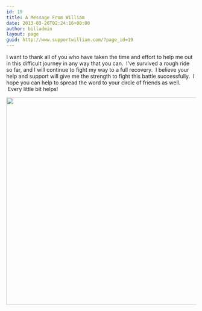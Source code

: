 ```yaml
---
id: 19
title: A Message From William
date: 2013-03-26T02:24:16+00:00
author: billadmin
layout: page
guid: http://www.supportwilliam.com/?page_id=19
---
```

I want to thank all of you who have taken the time and effort to help me out in this difficult journey in any way that you can.  I’ve survived a rough ride so far, and I will continue to fight my way to a full recovery.  I believe your help and support will give me the strength to fight this battle successfully.  I hope you can help to spread the word to your circle of friends as well.  Every little bit helps!

<img alt="" src="https://lh5.googleusercontent.com/-L0fa9dUyBFw/UTuD_vODq1I/AAAAAAAAdks/gWbcXtTGDk4/s800/DSC_0624.jpg" width="550" height="550" />